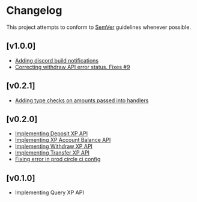 # Changelog
This project attempts to conform to [SemVer](https://semver.org/) guidelines whenever possible.

## [v1.0.0]
* [Adding discord build notifications](https://github.com/Ubunfu/mc-xp-bank/pull/10)
* [Correcting withdraw API error status. Fixes #9](https://github.com/Ubunfu/mc-xp-bank/pull/11)

## [v0.2.1]
* [Adding type checks on amounts passed into handlers](https://github.com/Ubunfu/mc-xp-bank/pull/7)

## [v0.2.0]
* [Implementing Deposit XP API](https://github.com/Ubunfu/mc-xp-bank/pull/1)
* [Implementing XP Account Balance API](https://github.com/Ubunfu/mc-xp-bank/pull/2)
* [Implementing Withdraw XP API](https://github.com/Ubunfu/mc-xp-bank/pull/3)
* [Implementing Transfer XP API](https://github.com/Ubunfu/mc-xp-bank/pull/4)
* [Fixing error in prod circle ci config](https://github.com/Ubunfu/mc-xp-bank/pull/5)

## [v0.1.0]
* Implementing Query XP API